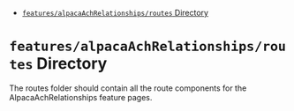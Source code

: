 <!-- START doctoc generated TOC please keep comment here to allow auto update -->
<!-- DON'T EDIT THIS SECTION, INSTEAD RE-RUN doctoc TO UPDATE -->

- [`features/alpacaAchRelationships/routes` Directory](#featuresalpacaachrelationshipsroutes-directory)

<!-- END doctoc generated TOC please keep comment here to allow auto update -->

# `features/alpacaAchRelationships/routes` Directory

The routes folder should contain all the route components for the AlpacaAchRelationships feature pages.
